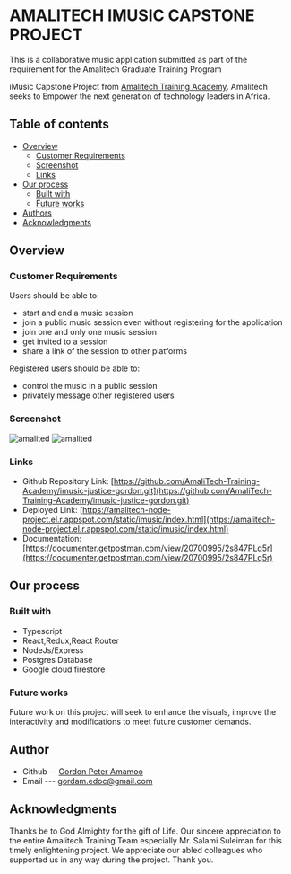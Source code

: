 # AMALITECH IMUSIC CAPSTONE PROJECT

This is a collaborative music application submitted as part of the requirement for the Amalitech Graduate Training Program 

iMusic Capstone Project from [Amalitech Training Academy](https://amalitech.org/). Amalitech seeks to Empower the next generation of technology leaders in Africa. 

## Table of contents

- [Overview](#overview)
  - [Customer Requirements](#the-requirement)
  - [Screenshot](#screenshot)
  - [Links](#links)
- [Our process](#our-process)
  - [Built with](#built-with)
  - [Future works](#future-works)
- [Authors](#authors)
- [Acknowledgments](#acknowledgments)


## Overview

### Customer Requirements

Users should be able to:

- start and end a music session
- join a public music session even without registering for the
application
- join one and only one music session
-  get invited to a session
- share a link of the session to other platforms

Registered users should be able to:
- control the music in a public session
- privately message other registered users


### Screenshot
![amalited](https://github.com/AmaliTech-Training-Academy/imusic-justice-gordon/blob/main/frontend/utils/images/desktop.png)
![amalited](https://github.com/AmaliTech-Training-Academy/imusic-justice-gordon/blob/main/frontend/utils/images/player.png)



### Links

- Github Repository Link: [https://github.com/AmaliTech-Training-Academy/imusic-justice-gordon.git](https://github.com/AmaliTech-Training-Academy/imusic-justice-gordon.git)
- Deployed Link: [https://amalitech-node-project.el.r.appspot.com/static/imusic/index.html](https://amalitech-node-project.el.r.appspot.com/static/imusic/index.html)
- Documentation:[https://documenter.getpostman.com/view/20700995/2s847PLq5r](https://documenter.getpostman.com/view/20700995/2s847PLq5r)

## Our process

### Built with

- Typescript
- React,Redux,React Router
- NodeJs/Express
- Postgres Database
- Google cloud firestore


### Future works

Future work on this project will seek to enhance the visuals, improve the interactivity and modifications to meet future customer demands.


## Author
- Github -- [Gordon Peter Amamoo](https://github.com/RealGordon)
- Email --- [gordam.edoc@gmail.com](gordam.edoc@gmail.com)


	
## Acknowledgments

Thanks be to God Almighty for the gift of Life. Our sincere appreciation to the entire Amalitech Training Team especially Mr. Salami Suleiman for this timely enlightening project. We appreciate our abled colleagues who supported us in any way during the project. Thank you.

